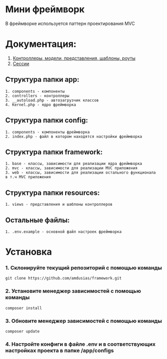 # Мини фреймворк

<p>В фреймворке используется паттерн проектирования MVC</p>

# Документация:

1. [Контроллеры, модели, представления, шаблоны, роуты](https://github.com/amdusias/framework/tree/main/docs/mvc)
2. [Сессии](https://github.com/amdusias/framework/tree/main/docs/sessions)

## Структура папки app:

```
1. components - компоненты
2. controllers - контроллеры
3. __autoload.php - автозагрузчик классов
4. Kernel.php - ядро фреймворка
```

## Структура папки config:

```
1. components - компоненты фреймворка
2. index.php - файл в котором находятся настройки фреймворка
```

## Структура папки framework:

```
1. base - классы, зависимости для реализации ядра фреймворка
2. mvc - классы, зависимости для реализации MVC приложения
3. web - классы, зависимости для реализации остального функционала 
в т.ч MVC приложения
```

## Структура папки resources:

```
1. views - представления и шаблоны контроллеров
```

## Остальные файлы:

```
1. .env.example - основной файл настроек фреймворка
```

# Установка

### 1. Склонируйте текущий репозиторий с помощью команды

```
git clone https://github.com/amdusias/framework.git
```

### 2. Установите менеджер зависимостей с помощью команды

```
composer install
```

### 3. Обновите менеджер зависимостей с помощью команды

```
composer update
```

### 4. Настройте конфиги в файле .env и в соответствующих настройках проекта в папке /app/configs